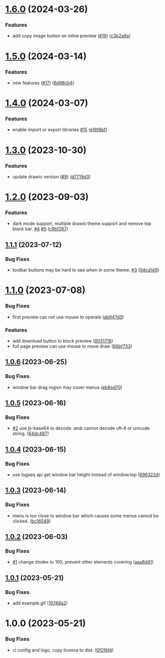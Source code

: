 # [1.6.0](https://github.com/lee88688/logseq-drawio-plugin/compare/v1.5.0...v1.6.0) (2024-03-26)


### Features

* add copy image button on inline preview ([#19](https://github.com/lee88688/logseq-drawio-plugin/issues/19)) ([c3b2a6a](https://github.com/lee88688/logseq-drawio-plugin/commit/c3b2a6a9fbf27618321677d8f02758f18557c2c3))

# [1.5.0](https://github.com/lee88688/logseq-drawio-plugin/compare/v1.4.0...v1.5.0) (2024-03-14)


### Features

* new features ([#17](https://github.com/lee88688/logseq-drawio-plugin/issues/17)) ([6d98cb4](https://github.com/lee88688/logseq-drawio-plugin/commit/6d98cb4969dfeda7602606fbd1aa88e6d2af7b85))

# [1.4.0](https://github.com/lee88688/logseq-drawio-plugin/compare/v1.3.0...v1.4.0) (2024-03-07)


### Features

* enable import or export libraries [#15](https://github.com/lee88688/logseq-drawio-plugin/issues/15) ([e18f8bf](https://github.com/lee88688/logseq-drawio-plugin/commit/e18f8bfb4b99949701c2a8aa6d73f69641332dc7))

# [1.3.0](https://github.com/lee88688/logseq-drawio-plugin/compare/v1.2.0...v1.3.0) (2023-10-30)


### Features

* update drawio version ([#9](https://github.com/lee88688/logseq-drawio-plugin/issues/9)) ([d7719d3](https://github.com/lee88688/logseq-drawio-plugin/commit/d7719d373a910e54f73be25197699e5dad919854))

# [1.2.0](https://github.com/lee88688/logseq-drawio-plugin/compare/v1.1.1...v1.2.0) (2023-09-03)


### Features

* dark mode support, multiple drawio theme support and remove top blank bar. [#4](https://github.com/lee88688/logseq-drawio-plugin/issues/4) [#5](https://github.com/lee88688/logseq-drawio-plugin/issues/5) ([c9bf287](https://github.com/lee88688/logseq-drawio-plugin/commit/c9bf2873e3b5c2ba76d10f88eb944d1b20c854a2))

## [1.1.1](https://github.com/lee88688/logseq-drawio-plugin/compare/v1.1.0...v1.1.1) (2023-07-12)


### Bug Fixes

* toolbar buttons may be hard to see when in some theme. [#3](https://github.com/lee88688/logseq-drawio-plugin/issues/3) ([0dca149](https://github.com/lee88688/logseq-drawio-plugin/commit/0dca149cbcd0e9d804fa32f841912767c2c42dee))

# [1.1.0](https://github.com/lee88688/logseq-drawio-plugin/compare/v1.0.6...v1.1.0) (2023-07-08)


### Bug Fixes

* first preview can not use mouse to operate ([ab947d3](https://github.com/lee88688/logseq-drawio-plugin/commit/ab947d33972b8c74b0781d2c1705aea89e83b2e6))


### Features

* add download button to block preview ([8031718](https://github.com/lee88688/logseq-drawio-plugin/commit/80317181cb3389d913846ae7d4acb977301b8a91))
* full page preview can use mouse to move draw ([66bf733](https://github.com/lee88688/logseq-drawio-plugin/commit/66bf733ab1816846c5b74e0209f72331548ae716))

## [1.0.6](https://github.com/lee88688/logseq-drawio-plugin/compare/v1.0.5...v1.0.6) (2023-06-25)


### Bug Fixes

* window bar drag region may cover menus ([eb8ed70](https://github.com/lee88688/logseq-drawio-plugin/commit/eb8ed70d68f1e332c88feeab431a7d19721b5ada))

## [1.0.5](https://github.com/lee88688/logseq-drawio-plugin/compare/v1.0.4...v1.0.5) (2023-06-16)


### Bug Fixes

* [#2](https://github.com/lee88688/logseq-drawio-plugin/issues/2) use js-base64 to decode. atob cannot decode uft-8 or unicode string. ([64dc487](https://github.com/lee88688/logseq-drawio-plugin/commit/64dc48707503d2a39ec4e1b34bff14263056892c))

## [1.0.4](https://github.com/lee88688/logseq-drawio-plugin/compare/v1.0.3...v1.0.4) (2023-06-15)


### Bug Fixes

* use logseq api get window bar height instead of window.top ([696322d](https://github.com/lee88688/logseq-drawio-plugin/commit/696322d9bae0089f0f31bfcc9bc6207eeef8ca83))

## [1.0.3](https://github.com/lee88688/logseq-drawio-plugin/compare/v1.0.2...v1.0.3) (2023-06-14)


### Bug Fixes

* menu is too close to window bar which causes some menus cannot be clicked. ([bc16549](https://github.com/lee88688/logseq-drawio-plugin/commit/bc16549a5f5e5f70047f7e6870eb34e2bad11a34))

## [1.0.2](https://github.com/lee88688/logseq-drawio-plugin/compare/v1.0.1...v1.0.2) (2023-06-03)


### Bug Fixes

* [#1](https://github.com/lee88688/logseq-drawio-plugin/issues/1) change zindex to 100, prevent other elements covering ([aaa8d41](https://github.com/lee88688/logseq-drawio-plugin/commit/aaa8d41bd0e57f86a5900bd32cf4199e388e7c54))

## [1.0.1](https://github.com/lee88688/logseq-drawio-plugin/compare/v1.0.0...v1.0.1) (2023-05-21)


### Bug Fixes

* add example.gif ([10748a2](https://github.com/lee88688/logseq-drawio-plugin/commit/10748a2ea5c3e43d180c7280149e716c2eb15653))

# 1.0.0 (2023-05-21)


### Bug Fixes

* ci config and logo, copy licence to dist. ([0f2f6f4](https://github.com/lee88688/logseq-drawio-plugin/commit/0f2f6f42abcfa992f9e6a0af8ca2234387de3633))
